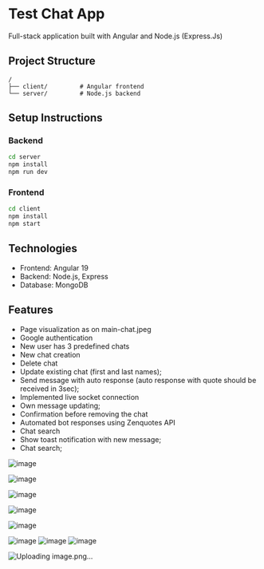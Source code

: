 # Test Chat App

Full-stack application built with Angular and Node.js (Express.Js)

## Project Structure
```
/
├── client/         # Angular frontend
└── server/         # Node.js backend
```

## Setup Instructions

### Backend
```bash
cd server
npm install
npm run dev
```

### Frontend
```bash
cd client
npm install
npm start
```

## Technologies
- Frontend: Angular 19
- Backend: Node.js, Express
- Database: MongoDB



## Features
- Page visualization as on main-chat.jpeg
- Google authentication
- New user has 3 predefined chats
- New chat creation
- Delete chat
- Update existing chat (first and last names);
- Send message with auto response (auto response with quote should be received in 3sec);
- Implemented live socket connection
- Own message updating;
- Confirmation before removing the chat
- Automated bot responses using Zenquotes API
- Chat search
- Show toast notification with new message;
- Chat search;

![image](https://github.com/user-attachments/assets/40d6ebfe-9aef-4bba-a0c0-113497dc964d)

![image](https://github.com/user-attachments/assets/2d2442c2-bed4-4008-80aa-041f9f0219c5)

![image](https://github.com/user-attachments/assets/f51b28cf-4286-4c36-b26f-2901f7a8260d)

![image](https://github.com/user-attachments/assets/6c9f2fe9-62e6-4aa9-b57f-bae6e4ddeb89)

![image](https://github.com/user-attachments/assets/6f344bb3-aa01-4c1f-81ef-c1d33d699fad)

![image](https://github.com/user-attachments/assets/6e345c1c-0852-43da-9b58-390adcd08b59)
![image](https://github.com/user-attachments/assets/894bff47-4463-4ae6-9b12-ae936350317f)
![image](https://github.com/user-attachments/assets/0a30731b-2858-4aab-9fc2-f70b20aa45f6)

  ![Uploading image.png…]()

